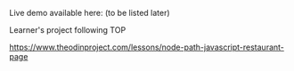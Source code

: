 Live demo available here: (to be listed later)

Learner's project following TOP

https://www.theodinproject.com/lessons/node-path-javascript-restaurant-page

